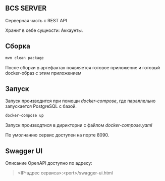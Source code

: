 BCS SERVER
-
Серверная часть с REST API

Хранит в себе сущности: Аккаунты.

## Сборка

```bash
mvn clean package
```
После сборки в артефактах появляется готовое приложение и готовый docker-образ c этим приложением

## Запуск
Запуск производится при помощи _docker-compose_, где параллельно запускается PostgreSQL с базой.
```bash
docker-compose up
```
Запуск производтися в дириктории с файлом _docker-compose.yaml_

По умолчанию сервис доступен на порте 8090.

## Swagger UI
Описание OpenAPI доступно по адресу:
> <IP-адрес сервиса>:<port<port>>/swagger-ui.html
